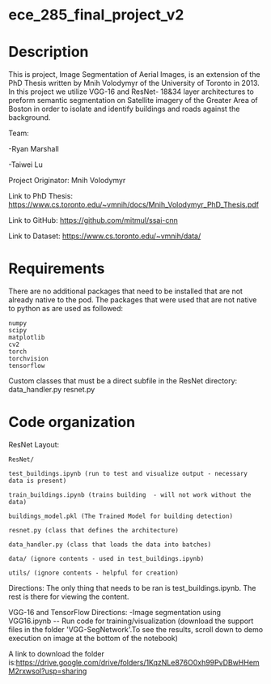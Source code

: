 # ece_285_final_project_v2

Description
===========
This is project, Image Segmentation of Aerial Images, is an extension of the PhD Thesis written by Mnih Volodymyr of the University of Toronto in 2013. In this project we utilize VGG-16 and ResNet- 18&34 layer architectures to preform semantic segmentation on Satellite imagery of the Greater Area of Boston in order to isolate and identify buildings and roads against the background.

Team:

-Ryan Marshall

-Taiwei Lu

Project Originator: Mnih Volodymyr

Link to PhD Thesis: https://www.cs.toronto.edu/~vmnih/docs/Mnih_Volodymyr_PhD_Thesis.pdf

Link to GitHub: https://github.com/mitmul/ssai-cnn

Link to Dataset: https://www.cs.toronto.edu/~vmnih/data/

Requirements
============
There are no additional packages that need to be installed that are not already native to the pod.
The packages that were used that are not native to python as are used as followed:

	numpy
	scipy
	matplotlib
	cv2
	torch
	torchvision
	tensorflow

Custom classes that must be a direct subfile in the ResNet directory:
	data_handler.py
	resnet.py

Code organization
=================
ResNet Layout:

    ResNet/

	test_buildings.ipynb (run to test and visualize output - necessary data is present)

	train_buildings.ipynb (trains building  - will not work without the data)

	buildings_model.pkl (The Trained Model for building detection)

	resnet.py (class that defines the architecture)

	data_handler.py (class that loads the data into batches)

	data/ (ignore contents - used in test_buildings.ipynb)

	utils/ (ignore contents - helpful for creation)

Directions: The only thing that needs to be ran is test_buildings.ipynb. The rest is there for viewing the content.

VGG-16 and TensorFlow Directions:
-Image segmentation using VGG16.ipynb -- Run code for training/visualization (download the support files in the folder 'VGG-SegNetwork'.To see the results, scroll down to demo execution on image at the bottom of the notebook) 

  A link to download the folder is:https://drive.google.com/drive/folders/1KqzNLe876O0xh99PvDBwHHemM2rxwsol?usp=sharing
